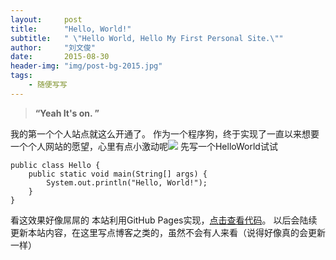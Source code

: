 ```yaml
---
layout:     post
title:      "Hello, World!"
subtitle:   " \"Hello World, Hello My First Personal Site.\""
author:     "刘文俊"
date:       2015-08-30
header-img: "img/post-bg-2015.jpg"
tags:
    - 随便写写
---
```


> **“Yeah It's on. ”**


我的第一个个人站点就这么开通了。
作为一个程序狗，终于实现了一直以来想要一个个人网站的愿望，心里有点小激动呢<img style="display: inline;" src="/img/in-post/hello-world-laugh.gif"/>
先写一个HelloWorld试试


	public class Hello {
		public static void main(String[] args) {
			System.out.println("Hello, World!");
		}
	}


看这效果好像屌屌的<i class="emoji emoji-relieved"></i><i class="emoji emoji-relieved"></i><i class="emoji emoji-relieved"></i>
本站利用GitHub Pages实现，[点击查看代码](https://github.com/vincentlauvlwj/vincentlauvlwj.github.io)。
以后会陆续更新本站内容，在这里写点博客之类的，虽然不会有人来看（说得好像真的会更新一样）